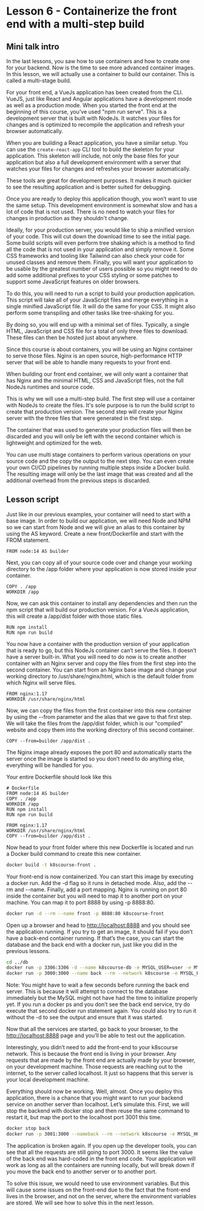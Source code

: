# Lesson 6 - Containerize the front end with a multi-step build

## Mini talk intro

In the last lessons, you saw how to use containers and how to create one for your backend. Now is the time to see more advanced container images. In this lesson, we will actually use a container to build our container. This is called a multi-stage build. 

For your front end, a VueJs application has been created from the CLI. VueJS, just like React and Angular applications have a development mode as well as a production mode. When you started the front end at the beginning of this course, you’ve used "npm run serve". This is a development server that is built with NodeJs. It watches your files for changes and is optimized to recompile the application and refresh your browser automatically. 

When you are building a React application, you have a similar setup. You can use the `create-react-app` CLI tool to build the skeleton for your application. This skeleton will include, not only the base files for your application but also a full development environment with a server that watches your files for changes and refreshes your browser automatically.

These tools are great for development purposes. It makes it much quicker to see the resulting application and is better suited for debugging.

Once you are ready to deploy this application though, you won’t want to use the same setup. This development environment is somewhat slow and has a lot of code that is not used. There is no need to watch your files for changes in production as they shouldn't change. 

Ideally, for your production server, you would like to ship a minified version of your code. This will cut down the download time to see the initial page. Some build scripts will even perform tree shaking which is a method to find all the code that is not used in your application and simply remove it. Some CSS frameworks and tooling like Tailwind can also check your code for unused classes and remove them. Finally, you will want your application to be usable by the greatest number of users possible so you might need to do add some additional prefixes to your CSS styling or some patches to support some JavaScript features on older browsers.

To do this, you will need to run a script to build your production application. This script will take all of your JavaScript files and merge everything in a single minified JavaScript file. It will do the same for your CSS. It might also perform some transpiling and other tasks like tree-shaking for you.

By doing so, you will end up with a minimal set of files. Typically, a single HTML, JavaScript and CSS file for a total of only three files to download. These files can then be hosted just about anywhere.

Since this course is about containers, you will be using an Nginx container to serve those files. Nginx is an open source, high-performance HTTP server that will be able to handle many requests to your front end.

When building our front end container, we will only want a container that has Nginx and the minimal HTML, CSS and JavaScript files, not the full NodeJs runtimes and source code. 

This is why we will use a multi-step build. The first step will use a container with NodeJs to create the files. It's sole purpose is to run the build script to create that production version. The second step will create your Nginx server with the three files that were generated in the first step. 

The container that was used to generate your production files will then be discarded and you will only be left with the second container which is lightweight and optimized for the web.

You can use multi stage containers to perform various operations on your source code and the copy the output to the next step. You can even create your own CI/CD pipelines by running multiple steps inside a Docker build. The resulting image will only be the last image that was created and all the additional overhead from the previous steps is discarded.

## Lesson script

Just like in our previous examples, your container will need to start with a base image. In order to build our application, we will need Node and NPM so we can start from Node and we will give an alias to this container by using the AS keyword. Create a new front/Dockerfile and start with the FROM statement.

```docker
FROM node:14 AS builder
```

Next, you can copy all of your source code over and change your working directory to the /app folder where your application is now stored inside your container.

```docker
COPY . /app
WORKDIR /app
```

Now, we can ask this container to install any dependencies and then run the npm script that will build our production version. For a VueJs application, this will create a /app/dist folder with those static files.

```docker
RUN npm install
RUN npm run build
```

You now have a container with the production version of your application that is ready to go, but this NodeJs container can’t serve the files. It doesn’t have a server built-in. What you will need to do now is to create another container with an Nginx server and copy the files from the first step into the second container. You can start from an Nginx base image and change your working directory to /usr/share/nginx/html, which is the default folder from which Nginx will serve files.

```docker
FROM nginx:1.17
WORKDIR /usr/share/nginx/html
```

Now, we can copy the files from the first container into this new container by using the --from parameter and the alias that we gave to that first step. We will take the files from the /app/dist folder, which is our "compiled" website and copy them into the working directory of this second container.

```docker
COPY --from=builder /app/dist .
```

The Nginx image already exposes the port 80 and automatically starts the server once the image is started so you don’t need to do anything else, everything will be handled for you.

Your entire Dockerfile should look like this

```docker
# Dockerfile
FROM node:14 AS builder
COPY . /app
WORKDIR /app
RUN npm install
RUN npm run build

FROM nginx:1.17
WORKDIR /usr/share/nginx/html
COPY --from=builder /app/dist .
```

Now head to your front folder where this new Dockerfile is located and run a Docker build command to create this new container.

```bash
docker build -t k8scourse-front .
```

Your front-end is now containerized. You can start this image by executing a docker run. Add the -d flag so it runs in detached mode. Also, add the --rm and --name. Finally, add a port mapping. Nginx is running on port 80 inside the container but you will need to map it to another port on your machine. You can map it to port 8888 by using -p 8888:80.

```bash
docker run -d --rm --name front -p 8888:80 k8scourse-front
```

Open up a browser and head to [http://localhost:8888](http://localhost:8888) and you should see the application running. If you try to get an image, it should fail if you don’t have a back-end container running. If that’s the case, you can start the database and the back end with a docker run, just like you did in the previous lessons.

```bash
cd ../db
docker run -p 3306:3306 -d --name k8scourse-db -e MYSQL_USER=user -e MYSQL_PASSWORD=mysql -e MYSQL_ROOT_PASSWORD=root --rm -v $(pwd)/init.sql:/docker-entrypoint-initdb.d/init.sql --network k8scourse mysql:5.7
docker run -p 3000:3000 --name back --rm --network k8scourse -e MYSQL_HOST=k8scourse-db -d k8scourse-back
```

Note: You might have to wait a few seconds before running the back end server. This is because it will attempt to connect to the database immediately but the MySQL might not have had the time to initialize properly yet. If you run a docker ps and you don’t see the back end service, try do execute that second docker run statement again. You could also try to run it without the -d to see the output and ensure that it was started.

Now that all the services are started, go back to your browser, to the [http://localhost:8888](http://localhost:88880) page and you’ll be able to test out the application. 

Interestingly, you didn’t need to add the front-end to your k8scourse network. This is because the front end is living in your browser. Any requests that are made by the front end are actually made by your browser, on your development machine. Those requests are reaching out to the internet, to the server called localhost. It just so happens that this server is your local development machine.

Everything should now be working. Well, almost. Once you deploy this application, there is a chance that you might want to run your backend service on another server than localhost. Let’s simulate this. First, we will stop the backend with docker stop and then reuse the same command to restart it, but map the port to the localhost port 3001 this time.

```bash
docker stop back
docker run -p 3001:3000 --nameback --rm --network k8scourse -e MYSQL_HOST=k8scourse-db -d k8scourse-back
```

The application is broken again. If you open up the developer tools, you can see that all the requests are still going to port 3000. It seems like the value of the back end was hard-coded in the front end code. Your application will work as long as all the containers are running locally, but will break down if you move the back end to another server or to another port.

To solve this issue, we would need to use environment variables. But this will cause some issues on the front-end due to the fact that the front-end lives in the browser, and not on the server, where the environment variables are stored. We will see how to solve this in the next lesson.
